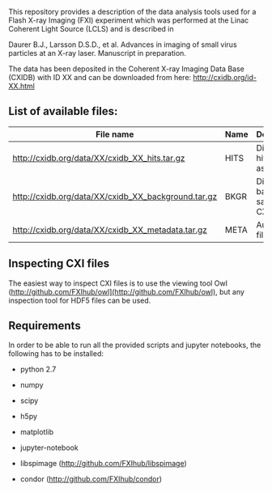 This repository provides a description of the data analysis tools used for a Flash X-ray Imaging (FXI) experiment which was performed at 
the Linac Coherent Light Source (LCLS) and is described in 

Daurer B.J., Larsson D.S.D., et al. Advances in imaging of small virus particles at an X-ray laser. Manuscript in preparation.

The data has been deposited in the Coherent X-ray Imaging Data Base (CXIDB) with ID XX and can be downloaded from here: 
http://cxidb.org/id-XX.html

List of available files:
------------------------

File name                                           | Name | Description
--------------------------------------------------- | ---- | ------------------------------------------------------------------
http://cxidb.org/data/XX/cxidb_XX_hits.tar.gz       | HITS | Diffraction hits saved as CXI files.
http://cxidb.org/data/XX/cxidb_XX_background.tar.gz | BKGR | Diffraction background saved as CXI files.
http://cxidb.org/data/XX/cxidb_XX_metadata.tar.gz   | META | Auxiliary files.

Inspecting CXI files
--------------------
The easiest way to inspect CXI files is to use the viewing tool Owl 
(http://github.com/FXIhub/owl](http://github.com/FXIhub/owl), but any inspection tool for HDF5 files can be used.

Requirements
------------
In order to be able to run all the provided scripts and jupyter notebooks, the following has to be installed:

* python 2.7
* numpy
* scipy
* h5py
* matplotlib
* jupyter-notebook

* libspimage (http://github.com/FXIhub/libspimage)
* condor (http://github.com/FXIhub/condor)

